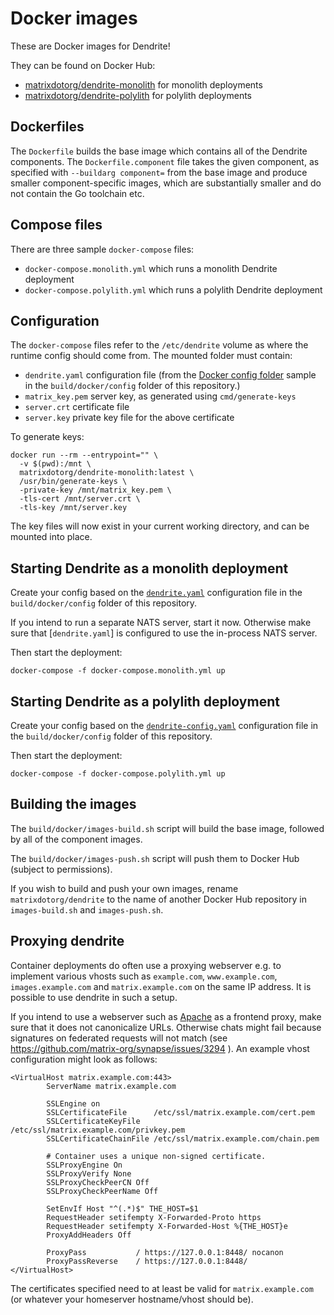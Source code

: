 # Docker images

These are Docker images for Dendrite!

They can be found on Docker Hub:

- [matrixdotorg/dendrite-monolith](https://hub.docker.com/r/matrixdotorg/dendrite-monolith) for monolith deployments
- [matrixdotorg/dendrite-polylith](https://hub.docker.com/r/matrixdotorg/dendrite-polylith) for polylith deployments

## Dockerfiles

The `Dockerfile` builds the base image which contains all of the Dendrite
components. The `Dockerfile.component` file takes the given component, as
specified with `--buildarg component=` from the base image and produce
smaller component-specific images, which are substantially smaller and do
not contain the Go toolchain etc.

## Compose files

There are three sample `docker-compose` files:

- `docker-compose.monolith.yml` which runs a monolith Dendrite deployment
- `docker-compose.polylith.yml` which runs a polylith Dendrite deployment

## Configuration

The `docker-compose` files refer to the `/etc/dendrite` volume as where the
runtime config should come from. The mounted folder must contain:

- `dendrite.yaml` configuration file (from the [Docker config folder](https://github.com/matrix-org/dendrite/tree/master/build/docker/config)
   sample in the `build/docker/config` folder of this repository.)
- `matrix_key.pem` server key, as generated using `cmd/generate-keys`
- `server.crt` certificate file
- `server.key` private key file for the above certificate

To generate keys:

```
docker run --rm --entrypoint="" \
  -v $(pwd):/mnt \
  matrixdotorg/dendrite-monolith:latest \
  /usr/bin/generate-keys \
  -private-key /mnt/matrix_key.pem \
  -tls-cert /mnt/server.crt \
  -tls-key /mnt/server.key
```

The key files will now exist in your current working directory, and can be mounted into place.

## Starting Dendrite as a monolith deployment

Create your config based on the [`dendrite.yaml`](https://github.com/matrix-org/dendrite/tree/master/build/docker/config) configuration file in the `build/docker/config` folder of this repository.

If you intend to run a separate NATS server, start it now. Otherwise make sure that [`dendrite.yaml`] is configured to use the in-process NATS server.

Then start the deployment:

```
docker-compose -f docker-compose.monolith.yml up
```

## Starting Dendrite as a polylith deployment

Create your config based on the [`dendrite-config.yaml`](https://github.com/matrix-org/dendrite/tree/master/build/docker/config) configuration file in the `build/docker/config` folder of this repository.

Then start the deployment:

```
docker-compose -f docker-compose.polylith.yml up
```

## Building the images

The `build/docker/images-build.sh` script will build the base image, followed by
all of the component images.

The `build/docker/images-push.sh` script will push them to Docker Hub (subject
to permissions).

If you wish to build and push your own images, rename `matrixdotorg/dendrite` to
the name of another Docker Hub repository in `images-build.sh` and `images-push.sh`.

## Proxying dendrite

Container deployments do often use a proxying webserver e.g. to implement various vhosts such as `example.com`, `www.example.com`, `images.example.com` and `matrix.example.com` on the same IP address. It is possible to use dendrite in such a setup.

If you intend to use a webserver such as [Apache](https://apache.org) as a frontend proxy, make sure that it does not canonicalize URLs. Otherwise chats might fail because signatures on federated requests will not match (see https://github.com/matrix-org/synapse/issues/3294 ). An example vhost configuration might look as follows:

```
<VirtualHost matrix.example.com:443>
        ServerName matrix.example.com

        SSLEngine on
        SSLCertificateFile      /etc/ssl/matrix.example.com/cert.pem
        SSLCertificateKeyFile   /etc/ssl/matrix.example.com/privkey.pem
        SSLCertificateChainFile /etc/ssl/matrix.example.com/chain.pem

        # Container uses a unique non-signed certificate. 
        SSLProxyEngine On
        SSLProxyVerify None
        SSLProxyCheckPeerCN Off
        SSLProxyCheckPeerName Off

        SetEnvIf Host "^(.*)$" THE_HOST=$1
        RequestHeader setifempty X-Forwarded-Proto https
        RequestHeader setifempty X-Forwarded-Host %{THE_HOST}e
        ProxyAddHeaders Off

        ProxyPass           / https://127.0.0.1:8448/ nocanon
        ProxyPassReverse    / https://127.0.0.1:8448/
</VirtualHost>
```

The certificates specified need to at least be valid for `matrix.example.com` (or whatever your homeserver hostname/vhost should be).


